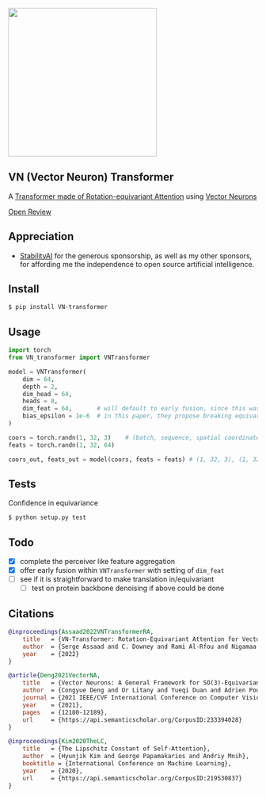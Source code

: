 <img src="./vn-transformer.png" width="300px"></img>

## VN (Vector Neuron) Transformer

A <a href="https://arxiv.org/abs/2206.04176">Transformer made of Rotation-equivariant Attention</a> using <a href="https://arxiv.org/abs/2104.12229">Vector Neurons</a>

<a href="https://openreview.net/forum?id=EiX2L4sDPG">Open Review</a>

## Appreciation

- <a href="https://stability.ai/">StabilityAI</a> for the generous sponsorship, as well as my other sponsors, for affording me the independence to open source artificial intelligence.

## Install

```bash
$ pip install VN-transformer
```

## Usage

```python
import torch
from VN_transformer import VNTransformer

model = VNTransformer(
    dim = 64,
    depth = 2,
    dim_head = 64,
    heads = 8,
    dim_feat = 64,       # will default to early fusion, since this was the best performing
    bias_epsilon = 1e-6  # in this paper, they propose breaking equivariance with a tiny bit of bias noise in the VN linear. they claim this leads to improved stability. setting this to 0 would turn off the epsilon approximate equivariance
)

coors = torch.randn(1, 32, 3)    # (batch, sequence, spatial coordinates)
feats = torch.randn(1, 32, 64)

coors_out, feats_out = model(coors, feats = feats) # (1, 32, 3), (1, 32, 64)
```

## Tests

Confidence in equivariance

```bash
$ python setup.py test
```

## Todo

- [x] complete the perceiver like feature aggregation
- [x] offer early fusion within `VNTransformer` with setting of `dim_feat`
- [ ] see if it is straightforward to make translation in/equivariant
    - [ ] test on protein backbone denoising if above could be done

## Citations

```bibtex
@inproceedings{Assaad2022VNTransformerRA,
    title   = {VN-Transformer: Rotation-Equivariant Attention for Vector Neurons},
    author  = {Serge Assaad and C. Downey and Rami Al-Rfou and Nigamaa Nayakanti and Benjamin Sapp},
    year    = {2022}
}
```

```bibtex
@article{Deng2021VectorNA,
    title   = {Vector Neurons: A General Framework for SO(3)-Equivariant Networks},
    author  = {Congyue Deng and Or Litany and Yueqi Duan and Adrien Poulenard and Andrea Tagliasacchi and Leonidas J. Guibas},
    journal = {2021 IEEE/CVF International Conference on Computer Vision (ICCV)},
    year    = {2021},
    pages   = {12180-12189},
    url     = {https://api.semanticscholar.org/CorpusID:233394028}
}
```

```bibtex
@inproceedings{Kim2020TheLC,
    title   = {The Lipschitz Constant of Self-Attention},
    author  = {Hyunjik Kim and George Papamakarios and Andriy Mnih},
    booktitle = {International Conference on Machine Learning},
    year    = {2020},
    url     = {https://api.semanticscholar.org/CorpusID:219530837}
}
```
